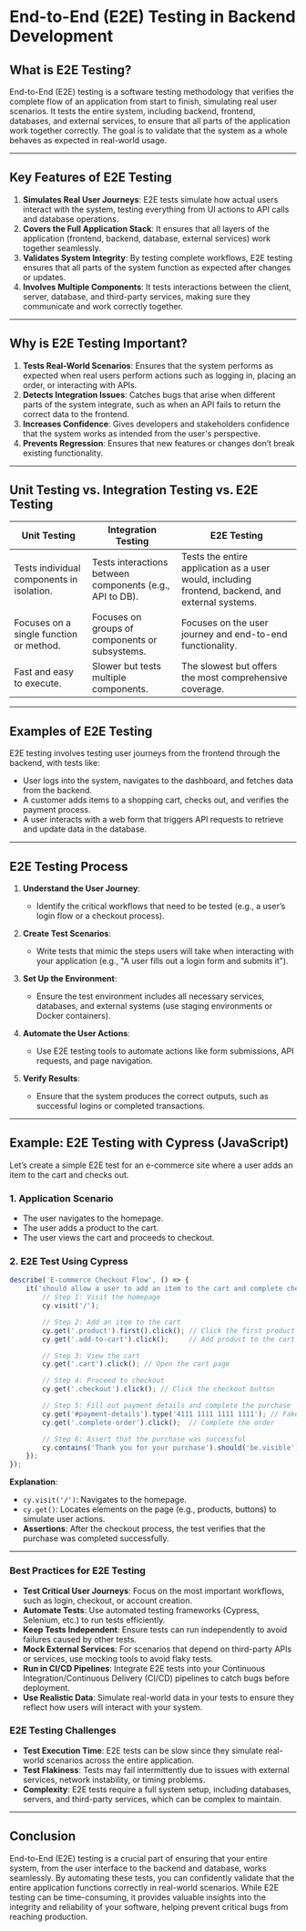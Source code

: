 # End-to-End (E2E) Testing in Backend Development

## What is E2E Testing?

End-to-End (E2E) testing is a software testing methodology that verifies the complete flow of an application from start to finish, simulating real user scenarios. It tests the entire system, including backend, frontend, databases, and external services, to ensure that all parts of the application work together correctly. The goal is to validate that the system as a whole behaves as expected in real-world usage.

---

## Key Features of E2E Testing

1. **Simulates Real User Journeys**: E2E tests simulate how actual users interact with the system, testing everything from UI actions to API calls and database operations.
2. **Covers the Full Application Stack**: It ensures that all layers of the application (frontend, backend, database, external services) work together seamlessly.
3. **Validates System Integrity**: By testing complete workflows, E2E testing ensures that all parts of the system function as expected after changes or updates.
4. **Involves Multiple Components**: It tests interactions between the client, server, database, and third-party services, making sure they communicate and work correctly together.

---

## Why is E2E Testing Important?

1. **Tests Real-World Scenarios**: Ensures that the system performs as expected when real users perform actions such as logging in, placing an order, or interacting with APIs.
2. **Detects Integration Issues**: Catches bugs that arise when different parts of the system integrate, such as when an API fails to return the correct data to the frontend.
3. **Increases Confidence**: Gives developers and stakeholders confidence that the system works as intended from the user's perspective.
4. **Prevents Regression**: Ensures that new features or changes don’t break existing functionality.

---

## Unit Testing vs. Integration Testing vs. E2E Testing

| **Unit Testing**                         | **Integration Testing**                               | **E2E Testing**                                      |
|------------------------------------------|------------------------------------------------------|------------------------------------------------------|
| Tests individual components in isolation.| Tests interactions between components (e.g., API to DB).| Tests the entire application as a user would, including frontend, backend, and external systems. |
| Focuses on a single function or method.  | Focuses on groups of components or subsystems.        | Focuses on the user journey and end-to-end functionality. |
| Fast and easy to execute.                | Slower but tests multiple components.                 | The slowest but offers the most comprehensive coverage. |

---

## Examples of E2E Testing

E2E testing involves testing user journeys from the frontend through the backend, with tests like:
- User logs into the system, navigates to the dashboard, and fetches data from the backend.
- A customer adds items to a shopping cart, checks out, and verifies the payment process.
- A user interacts with a web form that triggers API requests to retrieve and update data in the database.

---

## E2E Testing Process

1. **Understand the User Journey**:
   - Identify the critical workflows that need to be tested (e.g., a user’s login flow or a checkout process).
   
2. **Create Test Scenarios**:
   - Write tests that mimic the steps users will take when interacting with your application (e.g., "A user fills out a login form and submits it").

3. **Set Up the Environment**:
   - Ensure the test environment includes all necessary services, databases, and external systems (use staging environments or Docker containers).

4. **Automate the User Actions**:
   - Use E2E testing tools to automate actions like form submissions, API requests, and page navigation.

5. **Verify Results**:
   - Ensure that the system produces the correct outputs, such as successful logins or completed transactions.

---

## Example: E2E Testing with Cypress (JavaScript)

Let’s create a simple E2E test for an e-commerce site where a user adds an item to the cart and checks out.

### 1. Application Scenario

- The user navigates to the homepage.
- The user adds a product to the cart.
- The user views the cart and proceeds to checkout.

### 2. E2E Test Using Cypress

```javascript
describe('E-commerce Checkout Flow', () => {
    it('should allow a user to add an item to the cart and complete checkout', () => {
        // Step 1: Visit the homepage
        cy.visit('/');

        // Step 2: Add an item to the cart
        cy.get('.product').first().click(); // Click the first product
        cy.get('.add-to-cart').click();     // Add product to the cart

        // Step 3: View the cart
        cy.get('.cart').click(); // Open the cart page

        // Step 4: Proceed to checkout
        cy.get('.checkout').click(); // Click the checkout button

        // Step 5: Fill out payment details and complete the purchase
        cy.get('#payment-details').type('4111 1111 1111 1111'); // Fake credit card number
        cy.get('.complete-order').click();  // Complete the order

        // Step 6: Assert that the purchase was successful
        cy.contains('Thank you for your purchase').should('be.visible');
    });
});
```

**Explanation**:

- `cy.visit('/')`: Navigates to the homepage.
- `cy.get()`: Locates elements on the page (e.g., products, buttons) to simulate user actions.
- **Assertions**: After the checkout process, the test verifies that the purchase was completed successfully.

---

### Best Practices for E2E Testing

- **Test Critical User Journeys**: Focus on the most important workflows, such as login, checkout, or account creation.
- **Automate Tests**: Use automated testing frameworks (Cypress, Selenium, etc.) to run tests efficiently.
- **Keep Tests Independent**: Ensure tests can run independently to avoid failures caused by other tests.
- **Mock External Services**: For scenarios that depend on third-party APIs or services, use mocking tools to avoid flaky tests.
- **Run in CI/CD Pipelines**: Integrate E2E tests into your Continuous Integration/Continuous Delivery (CI/CD) pipelines to catch bugs before deployment.
- **Use Realistic Data**: Simulate real-world data in your tests to ensure they reflect how users will interact with your system.

### E2E Testing Challenges

- **Test Execution Time**: E2E tests can be slow since they simulate real-world scenarios across the entire application.
- **Test Flakiness**: Tests may fail intermittently due to issues with external services, network instability, or timing problems.
- **Complexity**: E2E tests require a full system setup, including databases, servers, and third-party services, which can be complex to maintain.

---

## Conclusion

End-to-End (E2E) testing is a crucial part of ensuring that your entire system, from the user interface to the backend and database, works seamlessly. By automating these tests, you can confidently validate that the entire application functions correctly in real-world scenarios. While E2E testing can be time-consuming, it provides valuable insights into the integrity and reliability of your software, helping prevent critical bugs from reaching production.
